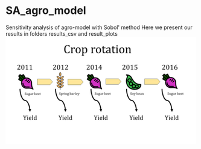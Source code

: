 # SA_agro_model
Sensitivity analysis of agro-model with Sobol' method
Here we present our results in folders results_csv and result_plots
![Scheme_of_crop_rotation](https://github.com/mishagrol/SA_agro_model/blob/master/Crop_rotaion.tif)
